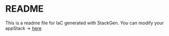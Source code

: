 # README
This is a readme file for IaC generated with StackGen.
You can modify your appStack -> [here](http://stage.dev.stackgen.com/appstacks/26695db4-f7a8-455b-a217-97c72c4978e1)
